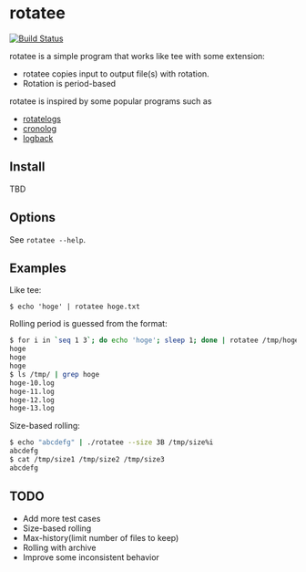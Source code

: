 # rotatee

[![Build Status](https://travis-ci.org/saka1/rotatee.svg?branch=master)](https://travis-ci.org/saka1/rotatee)

rotatee is a simple program that works like tee with some extension:

- rotatee copies input to output file(s) with rotation.
- Rotation is period-based

rotatee is inspired by some popular programs such as 

- [rotatelogs](https://httpd.apache.org/docs/2.4/programs/rotatelogs.html)
- [cronolog](http://linux.die.net/man/1/cronolog)
- [logback](http://logback.qos.ch/)

## Install
TBD

## Options
See `rotatee --help`.

## Examples
Like tee:
```
$ echo 'hoge' | rotatee hoge.txt
```

Rolling period is guessed from the format:
```bash
$ for i in `seq 1 3`; do echo 'hoge'; sleep 1; done | rotatee /tmp/hoge-%S.log
hoge
hoge
hoge
$ ls /tmp/ | grep hoge
hoge-10.log
hoge-11.log
hoge-12.log
hoge-13.log
```

Size-based rolling:
```bash
$ echo "abcdefg" | ./rotatee --size 3B /tmp/size%i
abcdefg
$ cat /tmp/size1 /tmp/size2 /tmp/size3
abcdefg
```


## TODO
- Add more test cases
- Size-based rolling
- Max-history(limit number of files to keep)
- Rolling with archive
- Improve some inconsistent behavior